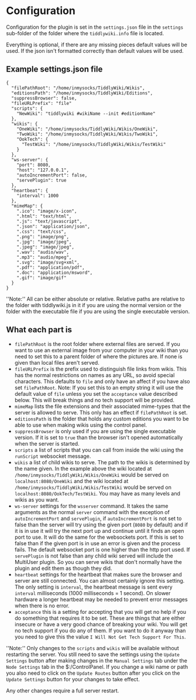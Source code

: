 # Configuration

Configuration for the plugin is set in the `settings.json` file in the
`settings` sub-folder of the folder where the `tiddlywiki.info` file is
located.

Everything is optional, if there are any missing pieces default values will be
used. If the json isn't formatted correctly than default values will be used.

## Example settings.json file

```
{
  "filePathRoot": "/home/inmysocks/TiddlyWiki/Wikis",
  "editionsPath": "/home/inmysocks/TiddlyWiki/Editions",
  "suppressBrowser": false,
  "fileURLPrefix": "file"
  "scripts": {
    "NewWiki": "tiddlywiki #wikiName --init #editionName"
  },
  "wikis": {
    "OneWiki": "/home/inmysocks/TiddlyWiki/Wikis/OneWiki",
    "TwoWiki": "/home/inmysocks/TiddlyWiki/Wikis/TwoWiki",
    "OokTech": {
      "TestWiki": "/home/inmysocks/TiddlyWiki/Wikis/TestWiki"
    }
  },
  "ws-server": {
    "port": 8080,
    "host": "127.0.0.1",
    "autoIncrementPort": false,
    "servePlugin": true
  },
  "heartbeat": {
    "interval": 1000
  },
  "mimeMap": {
    ".ico": "image/x-icon",
    ".html": "text/html",
    ".js": "text/javascript",
    ".json": "application/json",
    ".css": "text/css",
    ".png": "image/png",
    ".jpg": "image/jpeg",
    ".jpeg": "image/jpeg",
    ".wav": "audio/wav",
    ".mp3": "audio/mpeg",
    ".svg": "image/svg+xml",
    ".pdf": "application/pdf",
    ".doc": "application/msword",
    ".gif": "image/gif"
  }
}
```

''Note:'' All can be either absolute or relative. Relative paths are relative
to the folder with tiddlywiki.js in it if you are using the normal version or
the folder with the executable file if you are using the single executable
version.

## What each part is

- `filePathRoot` is the root folder where external files are served. If you
  want to use an external image from your computer in your wiki than you need
  to set this to a parent folder of where the pictures are. If none is given
  than local files aren't served.
- `fileURLPrefix` is the prefix used to distinguish file links from wikis. This
  has the normal restrictions on names as any URL, so avoid special characters.
  This defaults to `file` and only have an affect if you have also set
  `filePathRoot`.
  Note: If you set this to an empty string it will use the default value of
  `file` unless you set the `acceptance` value described below. This will break
  things and no tech support will be provided.
- `mimeMap` lists the file extensions and their associated mime-types that the
  server is allowed to serve. This only has an effect if `filePathRoot` is set.
- `editionsPath` is the folder that holds any custom editions you want to be
  able to use when making wikis using the control panel.
- `suppressBrowser` is only used if you are using the single executable
  version. If it is set to `true` than the browser isn't opened automatically
  when the server is started.
- `scripts` a list of scripts that you can call from inside the wiki using the
  `runScript` websocket message.
- `wikis` a list of child wikis to serve. The path to the wikis is determined
  by the name given. In the example above the wiki located at
  `/home/inmysocks/TiddlyWiki/Wikis/OneWiki` would be served on
  `localhost:8080/OneWiki` and the wiki located at
  `/home/inmysocks/TiddlyWiki/Wikis/TestWiki` would be served on
  `localhost:8080/OokTech/TestWiki`. You may have as many levels and wikis as
  you want.
- `ws-server` settings for the `wsserver` command. It takes the same arguments
  as the normal `server` command with the exception of `autoIncrementPort` and
  `servePlugin`, if `autoIncrementPort` is not set to false than the server
  will try using the given port (`8080` by default) and if it is in use it will
  try the next port up and continue until it finds an open port to use. It will
  do the same for the websockets port. If this is set to false than if the
  given port is in use an error is given and the process fails. The default
  websocket port is one higher than the http port used. If `servePlugin` is not
  false than any child wiki served will include the MultiUser plugin. So you
  can serve wikis that don't normally have the plugin and edit them as though
  they did.
- `heartbeat` settings for the heartbeat that makes sure the browser and server
  are still connected. You can almost certainly ignore this setting. The only
  setting is `interval`, the heartbeat message is sent every `interval`
  milliseconds (1000 milliseconds = 1 second). On slower hardware a longer
  heartbeat may be needed to prevent error messages when there is no error.
- `acceptance` this is a setting for accepting that you will get no help if you
  do something that requires it to be set. These are things that are either
  insecure or have a very good chance of breaking your wiki. You will get no
  tech support if you do any of them. If you want to do it anyway than you need
  to give this the value `I Will Not Get Tech Support For This`.

''Note:'' Only changes to the `scripts` and `wikis` will be available without
restarting the server. You still need to save the settings using the
`Update Settings` button after making changes in the `Manual Settings` tab
under the `Node Settings` tab in the $:/ControlPanel. If you change a wiki name
or path you also need to click on the `Update Routes` button after you click on
the `Update Settings` button for your changes to take effect.

Any other changes require a full server restart.
